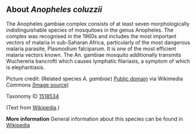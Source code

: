 **About *Anopheles coluzzii***
-------------------------
The Anopheles gambiae complex consists of at least seven 
morphologically indistinguishable species of mosquitoes in the genus 
Anopheles. The complex was recognised in the 1960s and includes the 
most important vectors of malaria in sub-Saharan Africa, particularly 
of the most dangerous malaria parasite, Plasmodium falciparum. It is 
one of the most efficient malaria vectors known. The An. gambiae 
mosquito additionally transmits Wuchereria bancrofti which causes 
lymphatic filariasis, a symptom of which is elephantiasis.


Picture credit: (Related species *A. gambiae*) [Public domain](https://commons.wikimedia.org/wiki/Main_Page) via Wikimedia Commons [(Image source)](https://en.wikipedia.org/wiki/File:AnophelesGambiaemosquito.jpg)

Taxonomy ID [1518534](https://www.uniprot.org/taxonomy/1518534)

(Text from [Wikipedia](https://en.wikipedia.org/).)

**More information**
General information about this species can be found in [Wikipedia](https://en.wikipedia.org/wiki/Anopheles_gambiae)
